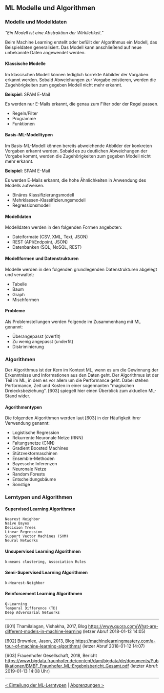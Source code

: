 ## ML Modelle und Algorithmen

### Modelle und Modelldaten

_"Ein Modell ist eine Abstraktion der Wirklichkeit."_

Beim Machine Learning erstellt oder befüllt der Algorithmus ein Modell, das Beispieldaten generalisiert. Das Modell kann anschließend auf neue unbekannte Daten angewendet werden.

#### Klassische Modelle

Im klassischen Modell können lediglich korrekte Abbilder der Vorgaben erkannt werden. Sobald Abweichungen zur Vorgabe existieren, werden die Zugehörigkeiten zum gegeben Modell nicht mehr erkannt.

**Beispiel**: SPAM E-Mail

Es werden nur E-Mails erkannt, die genau zum Filter oder der Regel passen.

- Regeln/Filter
- Programme
- Funktionen

#### Basis-ML-Modelltypen

Im Basis-ML-Modell können bereits abweichende Abbilder der konkreten Vorgaben erkannt werden. Sobald es zu deutlichen Abweichungen der Vorgabe kommt, werden die Zugehörigkeiten zum gegeben Modell nicht mehr erkannt.

**Beispiel**: SPAM E-Mail

Es werden E-Mails erkannt, die hohe Ähnlichkeiten in Anwendung des Modells aufweisen.

- Binäres Klassifizierungsmodell
- Mehrklassen-Klassifizierungsmodell
- Regressionsmodell

#### Modelldaten

Modelldaten werden in den folgenden Formen angeboten:

- Dateiformate (CSV, XML, Text, JSON)
- REST (API/Endpoint, JSON)
- Datenbanken (SQL, NoSQL, REST)

#### Modellformen und Datenstrukturen

Modelle werden in den folgenden grundlegenden Datenstrukturen abgelegt und verwaltet:

- Tabelle
- Baum
- Graph
- Mischformen

#### Probleme

Als Problemstellungen werden Folgende im Zusammenhang mit ML genannt:

- Überangepasst (overfit)
- Zu wenig angepasst (underfit)
- Diskriminierung

### Algorithmen

Der Algorithmus ist der Kern im Kontext ML, wenn es um die Gewinnung der Erkenntnisse und Informationen aus den Daten geht. Der Algorithmus ist der Teil im ML, in dem es vor allem um die Performance geht. Dabei stehen Performance, Zeit und Kosten in einer sogennanten "magischen Dreiecksbeziehung". [603] spiegelt hier einen Überblick zum aktuellen ML-Stand wider.

#### Agorithmentypen

Die folgenden Algorithmen werden laut [603] in der Häufigkeit ihrer Verwendung genannt:

- Logistische Regression
- Rekurrente Neuronale Netze (RNN)
- Faltungsnetze (CNN)
- Gradient Boosted Machines
- Stützvektormaschinen
- Ensemble-Methoden
- Bayessche Inferenzen
- Neuronale Netze
- Random Forests
- Entscheidungsbäume
- Sonstige

<!-- [![ML Algos](statics/ml-algos.png)][610] -->

### Lerntypen und Algorithmen

#### Supervised Learning Algorithmen

    Nearest Neighbor
    Naive Bayes
    Decision Trees
    Linear Regression
    Support Vector Machines (SVM)
    Neural Networks

#### Unsupervised Learning Algorithmen

    k-means clustering, Association Rules

#### Semi-Supervised Learning Algorithmen

    k-Nearest-Neighbor

#### Reinforcement Learning Algorithmen

    Q-Learning
    Temporal Difference (TD)
    Deep Adversarial Networks

---

[601] Thamilalagan, Vishakha, 2017, Blog https://www.quora.com/What-are-different-models-in-machine-learning (letzer Abruf 2018-01-12 14:05)

[602] Brownlee, Jason, 2013, Blog https://machinelearningmastery.com/a-tour-of-machine-learning-algorithms/ (letzer Abruf 2018-01-12 14:07)

[603] Frauenhofer Gesellschaft, 2018, Bericht https://www.bigdata.fraunhofer.de/content/dam/bigdata/de/documents/Publikationen/BMBF_Fraunhofer_ML-Ergebnisbericht_Gesamt.pdf (letzter Abruf: 2019-01-13 14:08 Uhr)

---

[< Einteilung der ML-Lerntypen](05_ml_learningTypes.md) | [Abgrenzungen >](07_ml_dds.md)

